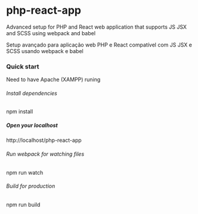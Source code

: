 # php-react-app
Advanced setup for PHP and React web application that supports JS JSX and SCSS using webpack and babel

Setup avançado para aplicação web PHP e React compatível com JS JSX e SCSS usando webpack e babel

### Quick start
Need to have Apache (XAMPP) runing

###### Install dependencies
npm install

##### Open your localhost
http://localhost/php-react-app

###### Run webpack for watching files
npm run watch

###### Build for production
npm run build
